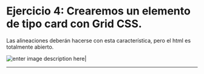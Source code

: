 # Ejercicio 4: Crearemos un elemento de tipo card con Grid CSS.

Las alineaciones deberán hacerse con esta característica, pero el html es totalmente abierto.

![enter image description here](https://placehold.co/300x500)|

---
